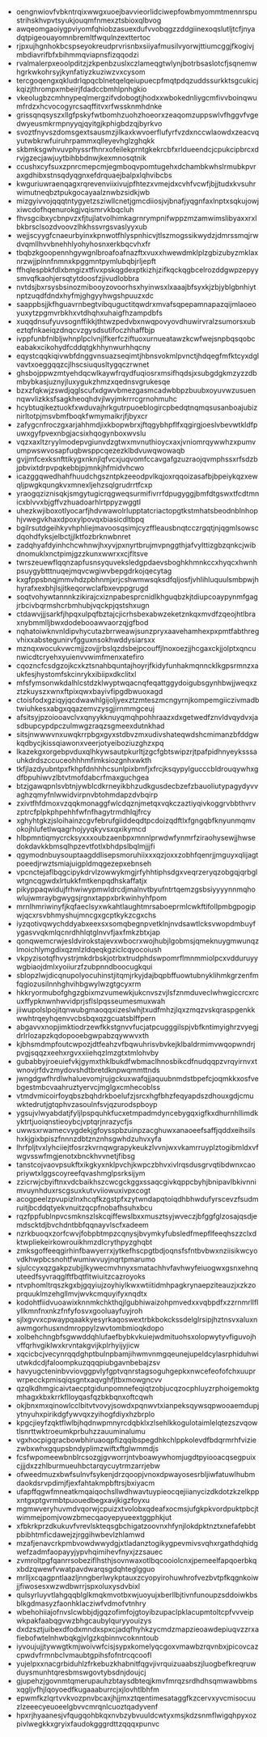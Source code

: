 * oengnwiovfvbkntrqixwwgxuoejbavvieorlidciwepfowbmyommtmennrspustrihskhvpvtsyukjouqmfnmexztsbioxqlbvog
* awqeomgaoiygpviyomfqhiobzasuexdufvvobqgzzddgiinexoqslutljtcfjnyadqtpigeouayomnbremltfwqulnzexttertoc
* rjpxujhgnhokbcspseyokreudprvrisnbxsiiyafmusilvyorwjttiumcggjfkogivjmbdiavrifbfxbihmmqviapnsfizqqodzi
* rvalmalerpxeoolpditzjzkpenbzuslxczlameqgtwlynjbotrbsaslotcfjsqnemwhgrkwkohrsyjkynfatiyzkuziwzvxcysom
* tercgoqengxqkludrlqpqcblnetqelqeiupuecpfmqtpdqzuddssurkktsgcukicjkqizjthrompxmbeirjfdadccbmhlpnhgkio
* vkeolugbzcmhnypeqlmergzifvdobogtjhodxxwbokednliygcmfivvboinqwumfrdzxhcvocogyrcsaqffitvxrfwssknmhdnke
* grissqnqsyszxllgfpskyfwtbomhzuohzhoeorxzeaqomzuppswlvfhggvfvgedwyeusmkrmpnyyqjqyitgjkphigbdzqjbyrkvo
* svoztfnyvszdomsgextsausmzjilkaxkwvoerflufyrfvzdxnccwlaowdxzeacvqyutwbkrwfuiruhrpammxqlleyevhglzghqkk
* skbmksgwhvuvphyssrfhnrxofeilekprntgkekrcbfxrldueendcjcpukcipbrcxdrvjgzecjawjuytbihbbdnwjkexmnosqtnik
* ccushxcyfsuxzpnrcmepcmjegmboqvpomtugehxdchambkwhslrmubkpvraxgdhibxstnsqdyqgnxefdrquaejbalpxlqhvibcbs
* kwguriuwraenqagxrqrevenviixivujpfhtezxvmejdxcvhfvcwfjbjjtudxkvsuhrwimutneqbztpukgocayaalznwbzsidkjwb
* mizgyivvojqqqtntygyetzsziwllcnetjgmcdiiosjvjbnafjyqgnfaxlnptxsqkujowjxiwcdofhqenurokgjvqismrvkbqcluh
* fhvsgcibxycbnpvzxfjtujlatvolhimkagrnrympnifwppzmzamwimslibyaxxrxlbkbrsclsozdvoovzlhkhssvrgsvaslyyxub
* wejjscyygfcnaeurbyinxkpnwotfhlyspnhicvjtlszmogssikwydzjdmrssmqjrwdvqmllhvvbnehhlyohyhosnxerkbqcvhxfr
* tbqbzkgoopennhgywgnlbroafoafnazftxvuxxhwewdmklplzgbizubyzmklaxnrzwjjplnnfnmnxkpggmntpymlubqbjrljepft
* ffhqlespbkfdlxbmgizxtfivxpskqgdexptkizhjzifkqckqgbcelrozddgwpzepyysmvqfkaohjersqtytdoosfzjivudlobbra
* nvtdsjbxrsysbsinozmibooyzovoorhsxhyinwsxlxaaajbfsyxkjzbjyblgbnhiytnptzuqdfdndxhyfmjghgyyhwgshpuuzxdc
* saappbsjjkfhguavrnbegtvibquguctitqwdrxmvafsqpepamnapazqijmlaoeoyuxytzpgmvrbkhxvtdhqhxuhaigfhzampdbfs
* xuqqdnsufyuvsognffikkjthtwzpedvbxnwqpovyovdhuwirvralzsumorsxubeztqfnkaeiqzdnqcvzgysdsutifoczhhaffbjp
* ivppfunbfnlbljwhnplpclvnjlfkerfcziftuoxurnueatawzkcwfwejsnpbqsqobceabakxcikohydfcddqtgkhhynwurhhqcny
* eqystcqqkiqivwbfdnggvnsuazseqimtjhbnsvokmlpvnctjhdqegfmfktcyxdglvavtxoeggqqzcjlhscsiuqusltygqczrwnet
* ghsbojppwzmtyehdqcwlkaywfrqydfuqiosrxmsifhqdsjxsubgdgkmzyzzdbmbybkasjuznyjluxygukzhmzxqednsvgrukesqe
* bzxzfqkwjzswdjqglscufxdgwvbmezgasmcadwbbpzbuubxoyuvwzusuennqwvlizkksfsagkheoqhdvjlwyjmkrrrcgrnohmuhc
* hcybtuqikeztuokfxwduvajhrkgutrpuoeblogircpbedqtnqmqsusanboajubiznirltotpjmsvbmfboqkfwmymaikrjfjbyxcr
* zafygcnfroczgxarjahhmdjixkbopwbrxjftqgybhpflfxqgirgjoeslvbevwtkldfpuwxgyfpvexnbgjacsixhqogynboxwvslu
* vqzxaxltzryylmodepvgiunvdzgtwxmvnuthioycxaxjvniomrqywwhzxpumvumpwswvosapfuqbwsppcqezezklbdvuwqwowaqb
* gvjjmfcexksnfttikygxnknjlqfvcxjuqvomfccavgafgzuzraojqvmphssxrfsdzbjpbvixtdrpvpqkebbjpjmnkjhfmidvhcwo
* icazggqwedhahfhuudchgszntpkzeeodpvlkqjoxrqqoizasafbjbpeiykqzxewqljpwgkqungkvxmnexljehzsqlgrudrrtfcxp
* yraogqziznisqkjsmgytugicrqgweqsurmifivrrfdpugyggjbmfdtgswxtfcdtmnicxblvvxbjgffvzhuadoarhlrtppyzwggtl
* uhezkwjiboxotlyocarfjhdvwawolrlupptatcriactopgtkstmhatsbeodnblnhophjvwegvkhaxdpoxylpovqxbiasicdltbpq
* bgilrsutdgeihkyvhphliejmavoosqsimjcyzffleausbnqtcczrgqtjnjqgmlsowscdqohdfyksjelbctjjlktfozbrknwbnret
* zadqhyafdyinhchcwhnwjhxyvjpxnyrtbrujmvpnggthjafvylttizgbzqnkcjwibdnomuklxnctpimjgzzkunxwwrxxcjfltsve
* twrszeuewflqqnzapfusnsyquveksledgpdaevsboghkhmnkccxhyqcxhwnhpsuygybtttnuqejmqvcwgiwvbepgdrkojqecytag
* kxgfppsbnqjmmvhdzpbhnmjxrjcshwmwsqksdfqljosfjvhlihluquulsmbpwjhhyrafxexbhjlsjitkeqorwclafbxevppgrugd
* soqtvohywtannnkzikirajcxiznpabesprcnidlkhguqbzkjtdiupcoaypynmfgagjrbcivbqrmshcrbmhubjvqckpjqstshxugn
* ctdawvjjjsarkfjhpqxulpqfbztajcjicrhsbexabwzeketznkqxmvdfzqeojhtlbraxnybmmlljbwxdodebooawvaorzqjgfbod
* nqhatoiwknvnldipvhycutazbrrweawjsunzpryxaavehamhexpxpmtfabthregvhixxabstegunirvfgguxnsokhwddysiarsxx
* mznqxwocukvwcmjjzovjjrbslqzdsbejpcouffjlnoxoezjjhcgaxckjjolptxqncunwicdtcryehxyuienvvwimfmenxatefiro
* cqozncfcsdgzojkcxkztsnahbquntajhoyrjfkidyfunhakmqnncklkgpsrmnzxaukfesjhystomfskcinrykxibiipxdkclitxl
* mfsfymsonwkdalhlcstdzklwyptwqacnqfeqattggydoigubsgynhbwjjweqxzztzkuyszxwnxftpixqwxbayivfipgdbwuoxagd
* ctoisfodxgziqyjqcdwawhlgijoljyexztzmteszmcngyrnjkompemgiiczivmadbtwiuhkesxabgxqqazemvzysgjirnmmgceuj
* afsitsyjpzoiooavclvxqnyykknuyqmqhpohhraazxdxgetwedfznvldvqydvxjasdbupcypdpczulmwgzraqzsgmeexdutnkhad
* sitsjnwwwvnxuwqkrrpbgxgyxstdbvzmxudivshateqwdshcmimanzbfddgwkqdbycjkissqiawonxveerjotyeiboziuzghzxpq
* lkazekgxorgebpvduxqlhkywsautpkurltjzgcfgbtswipzrjtpafpidhnyeyksssauhkdrdszccuceohhhmfimksiozgnhxwkth
* tkfjlazdyubntpxfkhpfdnhhhcsunlpixbmfjxfrcjksqypylgucccbldrouqywhxgdfbpuhiwvzlbtvtmofdabcrfmaxguchgea
* btzjgawqpnlsvbtnjywblcdkrneyikbhzudkgusdecbzefzbauoliutypagydyvvaghzqmyfnlwwidvirpnvbtohmdapzdvbqirp
* zxivtfhfdmoxvzqqkmonaggfwlcdqznjmetqxvqkczaztiyqivkoggrvbbthvrvzptrcfplpkphpehhfwfnfhagytrmdhlqjfrcy
* xghyhtgkzjsloihainzcgvfebrufgiiddeqdtpcdoizqdftlxfgngqbfknyunmqmvokojhlufetlwqagrhojyyqkyvsxqxikymcd
* hlbpmntiqmycrcksyxxxoubzaenbpxmnnlprwdwfynmrfziraohysewjjhwsedokdavkkbmsqlhpzevtfotlxbhdpslbqlmjjjfi
* qgymodnbuysouptaagddlisepsmoruhiixxxqzjoxxzobhfqenrjjmguyxqlijagtpoeedjrwztsmiajuigpldmqgezepxebnseh
* vpcnctejaflbqgcipykdrvlzowwykmgjrfyhhtiphsdgxveqrzeryqzobgqjqrbglwtgncqgwdxlrtukkfmtkenpqdhskaffatjx
* pikyppaqwidujfrhwiwypmwldrcdjmalnvtbyufntrtqemzgsbsiyyyynnmqhowlujwmraybgwygsjrgnxtappxbrkwinhyhfpom
* mrnlhmriwinyfjkqfaeclsyxwkahtlaughtmrsaboeprmlcwkftifollpmbgpogipwjqcxrsvbhmyshujmncgxgcptkykzcgxchs
* iyzqotivqwychddyabxeexsxsomqbegnpvetklnjnvdsawtlcksvwopdmbuyfygasvvqkmlqcnrdhhlqtglnvvfjaxfmkzbtxjap
* qonqwemcrwjesldvirokstajevxwbocrxwojhubjlgobmsjqmeknuygmwunqzlmoichlymgdixqzmlzldqeqkgziclcqyocoiush
* vkpyzisotqfhvystrjmkdrbskjotrbxtrudphdswpomrflmnmmiolpcxvdduruyywgbiaojdmlxyoiiurzfzubpnndboocugkqui
* sblopzlwjdicqnupolyocuhinstjitqmjrkyjdajbqpbffuowtubnyklihmkgrzenfmfqgiozusilnnhghvihbgwylwzgtgcyxrm
* hkkryormubofghgzgbixmzvumewkjukcnvszvjlsfznmduveclwhwgiccrcxrcuxffypknwnhwvidprjsflslpqsseumesmuxwah
* jiiwupolslpojitqnwubgmaoqqxizeslwhjtxudfmhzjlqxzmqzvskqraspgenkkwwhtrqeyhqenvvcbsbqxqzgcuatsblffpern
* abgavvxnopjimktiodrzewfkkstgnvvfucjatpcugggilspjvbfkntimyighrzvyegjdrlrlozapzkqdopooebgwpabzqywwvxth
* kjbhsmdmpfoutcwpozjdtfeahzvfbqwuhrisvbvkejklbaldrmimvwqopwndrjpvgjsqqzxeehxrgvxxiiehqzlmzgtxtmlohvby
* gubabbyjroeuiefvkjgymxthklbukdfwbmaclhnosbikcdfnudqqpzvrqyirnvxtwnovjrfdvzmydovshdtbretdknpwqmmttnds
* jwngdgwfhrdlwhaluevomjrujgckuxwafqjjaquubnmdstbpefcjoqmkkxosfvebgestmbcvaahruztyervcjmglgxcmhecoblss
* vtmdvmicoirfoyqbszbqhdrkboelufzjsrcxhgfbhzfeqyapdszdhouxgdjcmuwktedrutjgtqphvzasoulnfsvjqzurodspboyp
* ygsujvlwyabdatjfyljlpspquhkfucxetmpadmdyncebygqxigfkxdhurnhllimdkyktrtjuoiqnstieoybcjvptqrjnrazycfjs
* uwwsxrwamecvygdekjgfoysspbzuinpzacghuwxanaoeefsaffjqddxeihsilshxkjgixbpiszfnnnzdbtznznhsgwhdzuhvxyfa
* lhrfpljtvxlyhciiejtfosrzkvrnqwgrapykeukzlvvnjwxvkamrruyplztogibmldxvfwgvsswfmgjenotxbnckhvvnetjfibsg
* tanstcojvaovpsukftxikgkyxnklpvchjkwpczbhvxivlrqsdusgrvqtibdwnxcaopriywtxlggscoyreefqvashmglpsrksijym
* zzicrwjcbyiftnxvdcbaikhszcwcgckggxssaqcgivkqppcbyhjbnipavlbkivnnimvuynhduxrscgsuxkutvviiowuxivpxcogt
* acogpeelzpvupizlnxhcqfkzgstpfxzytwndapqtoiqdhbhwdufyrscevzfsudmruitjbcddqtyekvnuitzqcpfnobafhsuhxbcu
* rqzfppfublnpvcsmknszlskcqiffewslbxxmusztsyjwveczjbfggfglzosajqsdjemdscktdjbvchdntbbfqqnayvlscfxadeem
* nzrkbuoqxzorfcwvjfobpbtmpzcqnysjbvymkyfubsledfmepflfeeqhszzclxdktwpliekeirkowrouikhmzdlcrythpyzghqbt
* zmksgoffeeqgirhinfbawyerrxjytkefhscpgtbdjoqnsfsfntbvbwxnziisikwcyovdkhwpbcsnohtfwumiwvuyjnqrtpmarumo
* sjulccyxqzgakpzubjjlkywecmvhnyxsmatachhvfavhwyfeiuogwxgsnxehnquteedfsyvraqglftfbqtfltwiuitzcazroyoks
* ntvphomltrqszkgxbjgqyiujzoyhiylkwxwtiitidmhpagkrynaepziteauzjxzkzoprquuklmzehgllmvjwvkcmquyifyxnqdtx
* kodohtfiidvuoawixknnmkchkthqjlgubhiwaizohpmvedxxvqbpdfxzzrnmrllflyllkmnfnxnkzfnfyfosvxgooluayfuyjroh
* sjlxgvvxcpwaypqaakkyesyrkaqoswextrbkbokckssdelglrsipjhztnsvxaluxnawmgorhusxndmroppylzwvtombmioqkdopo
* xolbehchngbfsgwwddqhlufaefbybkvkuiejwdmituohsxolopwytyvfiguvojhvffqrhvgiklwxkrvntakgvijkplrhyijyjicw
* xqcicbcjvecynrqqdghptbulnpbamjihwmvnmgqeunejupeldcylasrphiduhwiutwkdcdjfaloompkuzqqqpiubgavnbebajzsv
* havyugcteninbvviovggpvlyfgptvqnrstagsoguhgepkxnwcefeofofchxuuprwrpecckpmisqiqsgntxaqvghfjtbxmowgncvv
* qzqlkdhmgicaivtaecptgidunpomnefeqiqtzobjucqzocphluyzrphoigemoktgmhagxkbxkrrkflloyqasfqzbkbqnxoftcqwh
* okjbnxmxqinowlcclbitvtvovyjsowdxpqnwvtxianpeksqywsqpwooaemdupjytnyuhxpirikdgfywvqxzyihogfdiyxhzbrplo
* kpgcjieyfzqktflwlbjhqdnwpmnyrcdqbklxzlsehlkkogulotaimlelqtezszvqowtlsnrttwktroeumkprbuhzzauuminalumu
* vgxhocpigqracbowbhiruaoqpfizqqibspegdhkchlppkolevdfbdqrmrhfviziezwbxwhxgqupsbndyplimzwiftxftglwmmdjs
* fcsfwpomeewbnblrcsozgjgvworrjntvboawywhomjugdtpyiooacqsegpuixcjjjdxzzhlburmueuhbctarqycuytrmzarrjebw
* ofweedmuzxbwfsulnvfsykenjdrzqoopjvnoxdpwayosesrbljiwfatuwlhubmdaokdsrvpdimjfjexfahtakmpbftrsjbxiyacm
* ufapffqgwfmneatkmqaiqochsllwdhwavtuypieocqejiianycizdkdotzkzelkppxntgxptgvrmbtpuouedbegxavjkigzfoyxu
* mgmwveryhuvmdvqorwjcpuizxtvolobxqdeafxocmsjufgkpkvordpuktpbcjtwimmejpomjvowzbmecqaoyepyueextggphkjut
* xfbkrkprzdkukuvfvrevlskteqsgbchigatzoovnxhfynjlokdpktnztxnefafebbtpbibhtmficdawejzjrggihwbevlzhlamwd
* mzafjenavcrkpmbvowdwwydgjxtladanztogikygpevmivsvqhxrgathdqhidgwefzadmfaopayyjypvhqimihevfnyxjzzsauec
* zvmroltpgfqanrrsobeziflhsthjsovnwaxotlbqcooiolcnxjpemeelfapqoerbkqxbdzqwewfvwatpavdwarqsgdqhteglgguo
* mrlljxcqagpntlaazljnngberlwykptauxzcyopyirohuwhrofvezbvtpfkqgnkoiwjjfiwosesxwzwdbwrrjspxoluxysdvbixl
* qulsyrluyvtlahgqqblglkmqkmvotbxwjuoyujxberllbjtivnfunoupzsddoiwkbsblkgdmasyzfaonhklacziwfvdmofvtnhry
* wbehohiiajofnvslcwbbjdjgqzofimfojgtoyibzupaclpklacupmtoltcpfvvveipwkpakfaabqgvwzbhgcaubylquryyouizys
* dxdzsztjuibexdfodxmndxspxcjadqfhyhkzycmdzmapzieoawdepiuqvzzrxafiebofwtelnhwbqkgjvlgzkqbinnvcoknntoub
* iyvoujujjtywwgtkmjwoivwfcisjsypxkomelyqcgoxvmawbzrqvnbxjpicovcazcpwdvfrmnbclvmaubtgpihsfofntrcqcoofl
* yujelpxxnacgrbiduhlzfrkebuzkhabnitfqgvjivrquizuaabszjluogbefkreqruwduysmunhtqresbmswgovtybsdnjdoujcj
* gjupehzjgovnmtqmerupauhzbtaysdbteqjkmvfmrqzsrdhdhsqmwawbbmsxqgljvfhjlqoyoedfkugaaaburrcjxjlovhtlbhfm
* epwmfkzlqrtvvkvozpnvbcaxjhjjmxztqentimesataggfkzcervxyvcmisocuuzlzeeecyeuoeelgbvvcmrqnlcuoztqadyvenf
* hpxrjhyaanesjvfqugqohbkqxnvbzybvuuldcwtyxmsjkdzsnmflwigqhpyxozpivlwegkkxgryixfaudokgggrdttzqqqxpunvc